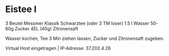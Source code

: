Eistee I
========
3 Beutel Messmer Klassik Schwarztee (oder 3 TM loser)
1.5 l Wasser
50-60g Zucker
4EL (40g) Zitronensaft

Wasser kochen, Tee 3 Min ziehen lassen, Zucker und Zitronensaft zugeben.



Virtual Host eingetragen | IP-Adresse: 37.202.4.26
